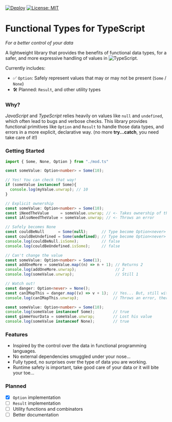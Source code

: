 [![Deploy](https://github.com/hanssell-the-fox/ts-optionals/actions/workflows/deploy.yml/badge.svg?branch=main)](https://github.com/hanssell-the-fox/ts-optionals/actions/workflows/deploy.yml)
[![License: MIT](https://cdn.prod.website-files.com/5e0f1144930a8bc8aace526c/65dd9eb5aaca434fac4f1c34_License-MIT-blue.svg)](/LICENSE)

# Functional Types for TypeScript

*For a better control of your data*

A lightweight library that provides the benefits of functional data types, for a safer, and more expressive handling of values in ![TypeScript](https://www.typescriptlang.org).

Currently includes:

- ✅ `Option`: Safely represent values that may or may not be present (`Some` / `None`)
- 🛠️ Planned: `Result`, and other utility types

### Why?

*JavaScript* and *TypeScript* relies heavily on values like `null` and `undefined`, which often lead to bugs and verbose checks. This library provides functional primitives like `Option` and `Result` to handle those data types, and errors in a more explicit, declarative way. (no more **try...catch**, you need take care of it!)

### Getting Started

```ts 
import { Some, None, Option } from "./mod.ts"

const someValue: Option<number> = Some(10);

// Yes! You can check that way!
if (someValue instanceof Some){
  console.log(myValue.unwrap); // 10
}

// Explicit ownership
const someValue: Option<number> = Some(10);
const iNeedTheValue     = someValue.unwrap; // <- Takes ownership of the value
const iAlsoNeedTheValue = someValue.unwrap; // <- Throws an error

// Safely becomes None
const couldBeNull      = Some(null);      // Type become Option<never>
const couldBeUndefined = Some(undefined); // Type become Option<never>
console.log(couldBeNull.isSome);          // false
console.log(couldBeUndefined.isSome);     // false

// Can't change the value
const someValue: Option<number> = Some(1);
const addOneMore = someValue.map((n) => n + 1); // Returns 2
console.log(addOneMore.unwrap);                 // 2
console.log(someValue.unwrap);                  // Still 1

// Watch out!
const danger: Option<never> = None();
const canIMapThis = danger.map((v) => v + 1);  // Yes... But, still without a value
console.log(canIMapThis.unwrap);               // Throws an error, there is no value!

const someValue: Option<number> = Some(10);
console.log(someValue instanceof Some);        // true
const gimmeYourData = someValue.unwrap;        // Lost his value
console.log(someValue instanceof None);        // true
```

### Features

- Inspired by the control over the data in functional programming languages.
- No external dependencies smuggled under your nose...
- Fully typed, no surprises over the type of data you are working.
- Runtime safety is important, take good care of your data or it will bite your toe...

### Planned 

- [X] `Option` implementation
- [ ] `Result` implementation
- [ ] Utility functions and combinators
- [ ] Better documentation
